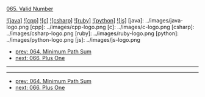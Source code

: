 [065. Valid Number](https://leetcode.com/problems/valid-number/)

[![java]](../java/065-valid-number.md)
[![cpp]](../cpp/065-valid-number.md)
[![c]](../c/065-valid-number.md)
[![csharp]](../csharp/065-valid-number.md)
[![ruby]](../ruby/065-valid-number.md)
[![python]](../python/065-valid-number.md)
[![js]](../js/065-valid-number.md)
[java]: ../images/java-logo.png
[cpp]: ../images/cpp-logo.png
[c]: ../images/c-logo.png
[csharp]: ../images/csharp-logo.png
[ruby]: ../images/ruby-logo.png
[python]: ../images/python-logo.png
[js]: ../images/js-logo.png

- [prev: 064. Minimum Path Sum](064-minimum-path-sum.md)
- [next: 066. Plus One](066-plus-one.md)

---



---

- [prev: 064. Minimum Path Sum](064-minimum-path-sum.md)
- [next: 066. Plus One](066-plus-one.md)
